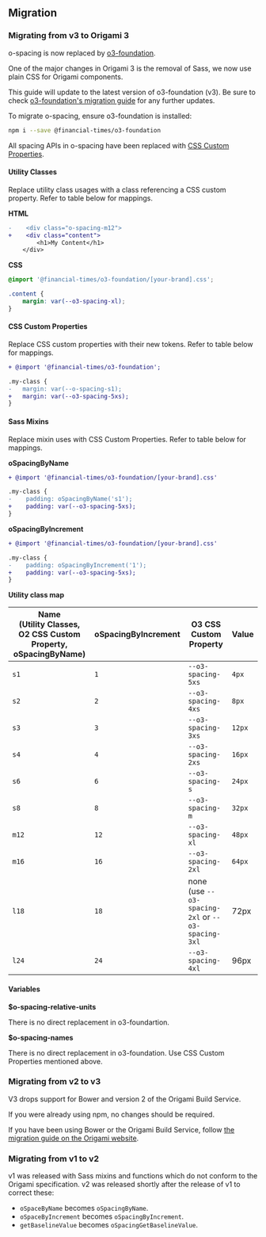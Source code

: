 ## Migration

### Migrating from v3 to Origami 3

o-spacing is now replaced by [o3-foundation](../o3-foundation/README.md).

One of the major changes in Origami 3 is the removal of Sass, we now use plain CSS for Origami components.

This guide will update to the latest version of o3-foundation (v3). Be sure to
check [o3-foundation's migration guide](../o3-foundation/MIGRATION.md) for any further updates.

To migrate o-spacing, ensure o3-foundation is installed:

```bash
npm i --save @financial-times/o3-foundation
```

All spacing APIs in o-spacing have been replaced
with [CSS Custom Properties](https://developer.mozilla.org/en-US/docs/Web/CSS/Using_CSS_custom_properties).

#### Utility Classes

Replace utility class usages with a class referencing a CSS custom property. Refer to table below for mappings.

**HTML**

```diff
-    <div class="o-spacing-m12">
+    <div class="content">
        <h1>My Content</h1>
    </div>
```

**CSS**

```css
@import '@financial-times/o3-foundation/[your-brand].css';

.content {
    margin: var(--o3-spacing-xl);
}
```

#### CSS Custom Properties

Replace CSS custom properties with their new tokens. Refer to table below for mappings.

```diff
+ @import '@financial-times/o3-foundation';

.my-class {
-   margin: var(--o-spacing-s1);
+   margin: var(--o3-spacing-5xs);
}
```

#### Sass Mixins

Replace mixin uses with CSS Custom Properties. Refer to table below for mappings.

**oSpacingByName**

```diff
+ @import '@financial-times/o3-foundation/[your-brand].css'

.my-class {
-    padding: oSpacingByName('s1');
+    padding: var(--o3-spacing-5xs); 
}
```

**oSpacingByIncrement**

```diff
+ @import '@financial-times/o3-foundation/[your-brand].css'

.my-class {
-    padding: oSpacingByIncrement('1');
+    padding: var(--o3-spacing-5xs); 
}
```

**Utility class map**

| Name <br/>(Utility Classes, O2 CSS Custom Property, oSpacingByName) | oSpacingByIncrement | O3 CSS Custom Property                             | Value  |
|---------------------------------------------------------------------|:--------------------|----------------------------------------------------|--------|
| `s1`                                                                | `1`                 | `--o3-spacing-5xs`                                 | `4px`  |
| `s2`                                                                | `2`                 | `--o3-spacing-4xs`                                 | `8px`  |
| `s3`                                                                | `3`                 | `--o3-spacing-3xs`                                 | `12px` |
| `s4`                                                                | `4`                 | `--o3-spacing-2xs`                                 | `16px` |
| `s6`                                                                | `6`                 | `--o3-spacing-s`                                   | `24px` |
| `s8`                                                                | `8`                 | `--o3-spacing-m`                                   | `32px` |
| `m12`                                                               | `12`                | `--o3-spacing-xl`                                  | `48px` |
| `m16`                                                               | `16`                | `--o3-spacing-2xl`                                 | `64px` |
| `l18`                                                               | `18`                | none (use `--o3-spacing-2xl` or `--o3-spacing-3xl` | 72px   |
| `l24`                                                               | `24`                | `--o3-spacing-4xl`                                 | 96px   |

#### Variables

**$o-spacing-relative-units**

There is no direct replacement in o3-foundartion.

**$o-spacing-names**

There is no direct replacement in o3-foundation. Use CSS Custom Properties mentioned above.

### Migrating from v2 to v3

V3 drops support for Bower and version 2 of the Origami Build Service.

If you were already using npm, no changes should be required.

If you have been using Bower or the Origami Build Service,
follow [the migration guide on the Origami website](https://origami.ft.com/documentation/tutorials/bower-to-npm/).

### Migrating from v1 to v2

v1 was released with Sass mixins and functions which do not conform to the Origami specification. v2 was released
shortly after the release of v1 to correct these:

- `oSpaceByName` becomes `oSpacingByName`.
- `oSpaceByIncrement` becomes `oSpacingByIncrement`.
- `getBaselineValue` becomes `oSpacingGetBaselineValue`.
